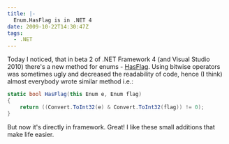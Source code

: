 ```yaml
---
title: |-
  Enum.HasFlag is in .NET 4
date: 2009-10-22T14:30:47Z
tags:
  - .NET
---
```

Today I noticed, that in beta 2 of .NET Framework 4 (and Visual Studio 2010) there's a new method for enums - [HasFlag][1]. Using bitwise operators was sometimes ugly and decreased the readability of code, hence (I think) almost everybody wrote similar method i.e.:

```csharp
static bool HasFlag(this Enum e, Enum flag)
{
	return ((Convert.ToInt32(e) & Convert.ToInt32(flag)) != 0);
}
```

But now it's directly in framework. Great! I like these small additions that make life easier.

[1]: http://msdn.microsoft.com/en-us/library/system.enum.hasflag(VS.100).aspx